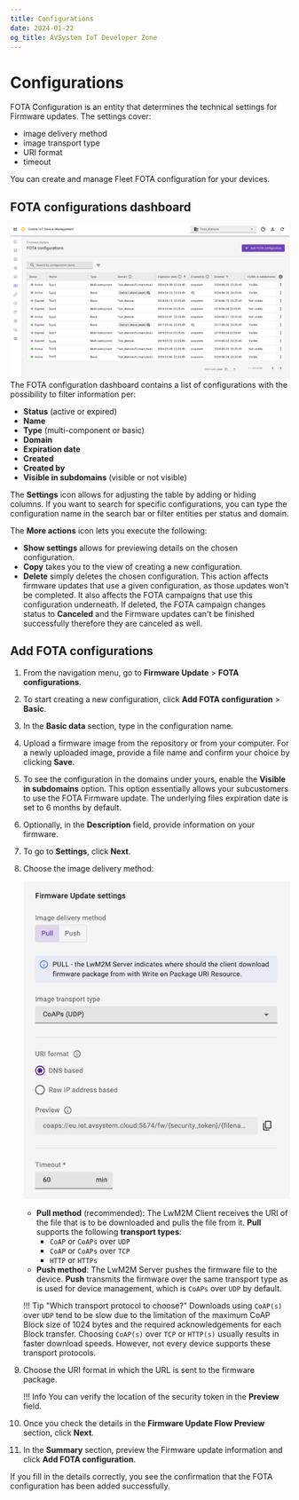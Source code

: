```yaml
---
title: Configurations
date: 2024-01-22
og_title: AVSystem IoT Developer Zone
---
```

# Configurations
FOTA Configuration is an entity that determines the technical settings for Firmware updates. The settings cover:

  - image delivery method
  - image transport type
  - URI format
  - timeout

You can create and manage Fleet FOTA configuration for your devices. 

## FOTA configurations dashboard

![FOTA configuration dashboard](images/FOTA_Confiuration_Dashboard.png)
The FOTA configuration dashboard contains a list of configurations with the possibility to filter information per: 

 * **Status** (active or expired)
 * **Name**
 * **Type** (multi-component or basic)
 * **Domain**
 * **Expiration date**
 * **Created**
 * **Created by**
 * **Visible in subdomains** (visible or not visible)

The **Settings** icon allows for adjusting the table by adding or hiding columns. If you want to search for specific configurations, you can type the configuration name in the search bar or filter entities per status and domain. 

The **More actions** icon lets you execute the following:

  - **Show settings** allows for previewing details on the chosen configuration.
  - **Copy** takes you to the view of creating a new configuration.
  - **Delete** simply deletes the chosen configuration. This action affects firmware updates that use a given configuration, as those updates won't be completed. It also affects the FOTA campaigns that use this configuration underneath. If deleted, the FOTA campaign changes status to **Canceled** and the Firmware updates can't be finished successfully therefore they are canceled as well.

## Add FOTA configurations

1. From the navigation menu, go to **Firmware Update** > **FOTA configurations**.
2. To start creating a new configuration, click **Add FOTA configuration** > **Basic**.
3. In the **Basic data** section, type in the configuration name.
4. Upload a firmware image from the repository or from your computer. For a newly uploaded image, provide a file name and confirm your choice by clicking **Save**.
5. To see the configuration in the domains under yours, enable the **Visible in subdomains** option. This option essentially allows your subcustomers to use the FOTA Firmware update. The underlying files expiration date is set to 6 months by default.
6. Optionally, in the **Description** field, provide information on your firmware.
7. To go to **Settings**, click **Next**.
8. Choose the image delivery method:

    ![Basic Firmware Update](images/push-pull.png)

    * **Pull method** (recommended): The LwM2M Client receives the URI of the file that is to be downloaded and pulls the file from it.
      **Pull** supports the following **transport types**:
        - `CoAP` or `CoAPs` over `UDP`
        - `CoAP` or `CoAPs` over `TCP`
        - `HTTP` or `HTTPs`
    * **Push method**: The LwM2M Server pushes the firmware file to the device.
      **Push** transmits the firmware over the same transport type as is used for device management, which is `CoAPs` over `UDP` by default.

    !!! Tip "Which transport protocol to choose?"
        Downloads using `CoAP(s)` over `UDP` tend to be slow due to the limitation of the maximum CoAP Block size of 1024 bytes and the required acknowledgements for each Block transfer.
        Choosing `CoAP(s)` over `TCP` or `HTTP(s)` usually results in faster download speeds. However, not every device supports these transport protocols.

9. Choose the URI format in which the URL is sent to the firmware package. 

    !!! Info
        You can verify the location of the security token in the **Preview** field.

10. Once you check the details in the **Firmware Update Flow Preview** section, click **Next**.
11. In the **Summary** section, preview the Firmware update information and click **Add FOTA configuration**. 
    
If you fill in the details correctly, you see the confirmation that the FOTA configuration has been added successfully. 
